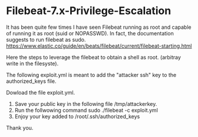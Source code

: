 # Filebeat-7.x-Privilege-Escalation
It has been quite few times I have seen Filebeat running as root and capable of running it as root (suid or NOPASSWD).  In fact, the documentation suggests to run filebeat as sudo. https://www.elastic.co/guide/en/beats/filebeat/current/filebeat-starting.html

Here the steps to leverage the filebeat to obtain a shell as root. (arbitray write in the filesyste).

The following exploit.yml is meant to add the "attacker ssh" key to the authorized_keys file.


Dowload the file exploit.yml.

1) Save your public key in the following file /tmp/attackerkey. 
2) Run the follwowing command  sudo ./filebeat -c exploit.yml
3) Enjoy your key added to /root/.ssh/authorized_keys


Thank you.

